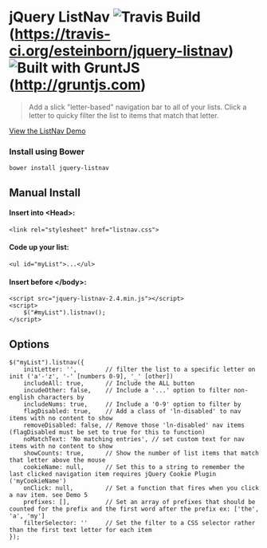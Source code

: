 # jQuery ListNav ![Travis Build](https://travis-ci.org/esteinborn/jquery-listnav.png?branch=master)(https://travis-ci.org/esteinborn/jquery-listnav) ![Built with GruntJS](https://cdn.gruntjs.com/builtwith.png)(http://gruntjs.com)

> Add a slick "letter-based" navigation bar to all of your lists. Click a letter to quicky filter the list to items that match that letter.

[View the ListNav Demo](http://esteinborn.github.io/jquery-listnav)

### Install using Bower

`bower install jquery-listnav`

## Manual Install
#### Insert into &lt;Head&gt;:
<pre><code>&lt;link rel="stylesheet" href="listnav.css"&gt;</code></pre>

#### Code up your list:
<pre><code>&lt;ul id="myList"&gt;...&lt;/ul&gt;</code></pre>

#### Insert before &lt;/body&gt;:
<pre><code>&lt;script src="jquery-listnav-2.4.min.js"&gt;&lt;/script>
&lt;script&gt;
	$("#myList").listnav();
&lt;/script&gt;</code></pre>

## Options
<pre><code>$("myList").listnav({
	initLetter: '',        // filter the list to a specific letter on init ('a'-'z', '-' [numbers 0-9], '_' [other])
    includeAll: true,      // Include the ALL button
    incudeOther: false,    // Include a '...' option to filter non-english characters by
    includeNums: true,     // Include a '0-9' option to filter by
    flagDisabled: true,    // Add a class of 'ln-disabled' to nav items with no content to show
    removeDisabled: false, // Remove those 'ln-disabled' nav items (flagDisabled must be set to true for this to function)
    noMatchText: 'No matching entries', // set custom text for nav items with no content to show
    showCounts: true,      // Show the number of list items that match that letter above the mouse
    cookieName: null,      // Set this to a string to remember the last clicked navigation item requires jQuery Cookie Plugin ('myCookieName')
    onClick: null,         // Set a function that fires when you click a nav item. see Demo 5
    prefixes: [],          // Set an array of prefixes that should be counted for the prefix and the first word after the prefix ex: ['the', 'a', 'my']
    filterSelector: ''     // Set the filter to a CSS selector rather than the first text letter for each item
});</code></pre>
